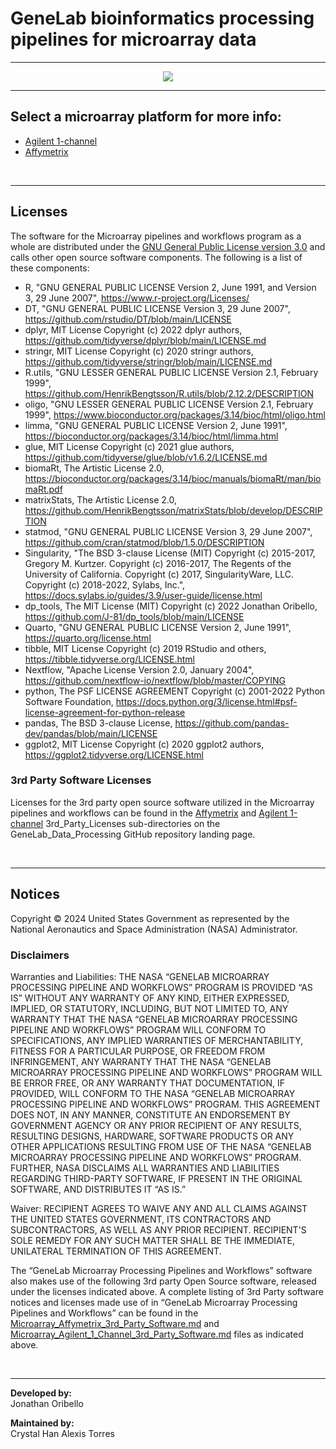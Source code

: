 # GeneLab bioinformatics processing pipelines for microarray data

---

<p align="center">
<a href="images/GL-microarray-overview.pdf"><img src="images/GL-microarray-overview.png"></a>
</p>

--- 

## Select a microarray platform for more info:

* [Agilent 1-channel](Agilent_1-channel)  
* [Affymetrix](Affymetrix)

<br>

---

## Licenses

The software for the Microarray pipelines and workflows program as a whole are distributed under the [GNU General Public License version 3.0](../Licenses/Microarray_GPL-3.0_with_Additional_Requirements_License.pdf) and calls other open source software components. The following is a list of these components:

* R, "GNU GENERAL PUBLIC LICENSE Version 2, June 1991, and Version 3, 29 June 2007", https://www.r-project.org/Licenses/  
* DT, "GNU GENERAL PUBLIC LICENSE Version 3, 29 June 2007", https://github.com/rstudio/DT/blob/main/LICENSE  
* dplyr, MIT License Copyright (c) 2022 dplyr authors, https://github.com/tidyverse/dplyr/blob/main/LICENSE.md  
* stringr, MIT License Copyright (c) 2020 stringr authors, https://github.com/tidyverse/stringr/blob/main/LICENSE.md  
* R.utils, "GNU LESSER GENERAL PUBLIC LICENSE Version 2.1, February 1999", https://github.com/HenrikBengtsson/R.utils/blob/2.12.2/DESCRIPTION  
* oligo, "GNU LESSER GENERAL PUBLIC LICENSE Version 2.1, February 1999", https://www.bioconductor.org/packages/3.14/bioc/html/oligo.html  
* limma, "GNU GENERAL PUBLIC LICENSE Version 2, June 1991", https://bioconductor.org/packages/3.14/bioc/html/limma.html  
* glue, MIT License Copyright (c) 2021 glue authors, https://github.com/tidyverse/glue/blob/v1.6.2/LICENSE.md  
* biomaRt, The Artistic License 2.0, https://bioconductor.org/packages/3.14/bioc/manuals/biomaRt/man/biomaRt.pdf  
* matrixStats, The Artistic License 2.0, https://github.com/HenrikBengtsson/matrixStats/blob/develop/DESCRIPTION  
* statmod, "GNU GENERAL PUBLIC LICENSE Version 3, 29 June 2007", https://github.com/cran/statmod/blob/1.5.0/DESCRIPTION  
* Singularity, "The BSD 3-clause License (MIT) Copyright (c) 2015-2017, Gregory M. Kurtzer. Copyright (c) 2016-2017, The Regents of the University of California. Copyright (c) 2017, SingularityWare, LLC. Copyright (c) 2018-2022, Sylabs, Inc.", https://docs.sylabs.io/guides/3.9/user-guide/license.html  
* dp_tools, The MIT License (MIT) Copyright (c) 2022 Jonathan Oribello, https://github.com/J-81/dp_tools/blob/main/LICENSE  
* Quarto, "GNU GENERAL PUBLIC LICENSE Version 2, June 1991", https://quarto.org/license.html  
* tibble, MIT License Copyright (c) 2019 RStudio and others, https://tibble.tidyverse.org/LICENSE.html  
* Nextflow, "Apache License Version 2.0, January 2004", https://github.com/nextflow-io/nextflow/blob/master/COPYING  
* python, The PSF LICENSE AGREEMENT Copyright (c) 2001-2022 Python Software Foundation, https://docs.python.org/3/license.html#psf-license-agreement-for-python-release  
* pandas, The BSD 3-clause License, https://github.com/pandas-dev/pandas/blob/main/LICENSE  
* ggplot2, MIT License Copyright (c) 2020 ggplot2 authors, https://ggplot2.tidyverse.org/LICENSE.html  


### 3rd Party Software Licenses

Licenses for the 3rd party open source software utilized in the Microarray pipelines and workflows can be found in the [Affymetrix](../3rd_Party_Licenses/Microarray_Affymetrix_3rd_Party_Software_Licenses) and [Agilent 1-channel](../3rd_Party_Licenses/Microarray_Agilent_1_Channel_3rd_Party_Software_Licenses) 3rd_Party_Licenses sub-directories on the GeneLab_Data_Processing GitHub repository landing page. 

<br>

---

## Notices

Copyright © 2024 United States Government as represented by the National Aeronautics and Space Administration (NASA) Administrator.  

### Disclaimers

Warranties and Liabilities: THE NASA “GENELAB MICROARRAY PROCESSING PIPELINE AND WORKFLOWS” PROGRAM IS PROVIDED “AS IS” WITHOUT ANY WARRANTY OF ANY KIND, EITHER EXPRESSED, IMPLIED, OR STATUTORY, INCLUDING, BUT NOT LIMITED TO, ANY WARRANTY THAT THE NASA “GENELAB MICROARRAY PROCESSING PIPELINE AND WORKFLOWS” PROGRAM WILL CONFORM TO SPECIFICATIONS, ANY IMPLIED WARRANTIES OF MERCHANTABILITY, FITNESS FOR A PARTICULAR PURPOSE, OR FREEDOM FROM INFRINGEMENT, ANY WARRANTY THAT THE NASA “GENELAB MICROARRAY PROCESSING PIPELINE AND WORKFLOWS” PROGRAM WILL BE ERROR FREE, OR ANY WARRANTY THAT DOCUMENTATION, IF PROVIDED, WILL CONFORM TO THE NASA “GENELAB MICROARRAY PROCESSING PIPELINE AND WORKFLOWS” PROGRAM. THIS AGREEMENT DOES NOT, IN ANY MANNER, CONSTITUTE AN ENDORSEMENT BY GOVERNMENT AGENCY OR ANY PRIOR RECIPIENT OF ANY RESULTS, RESULTING DESIGNS, HARDWARE, SOFTWARE PRODUCTS OR ANY OTHER APPLICATIONS RESULTING FROM USE OF THE NASA “GENELAB MICROARRAY PROCESSING PIPELINE AND WORKFLOWS” PROGRAM. FURTHER, NASA DISCLAIMS ALL WARRANTIES AND LIABILITIES REGARDING THIRD-PARTY SOFTWARE, IF PRESENT IN THE ORIGINAL SOFTWARE, AND DISTRIBUTES IT “AS IS.”

Waiver: RECIPIENT AGREES TO WAIVE ANY AND ALL CLAIMS AGAINST THE UNITED STATES GOVERNMENT, ITS CONTRACTORS AND SUBCONTRACTORS, AS WELL AS ANY PRIOR RECIPIENT. RECIPIENT'S SOLE REMEDY FOR ANY SUCH MATTER SHALL BE THE IMMEDIATE, UNILATERAL TERMINATION OF THIS AGREEMENT.


The “GeneLab Microarray Processing Pipelines and Workflows” software also makes use of the following 3rd party Open Source software, released under the licenses indicated above.  A complete listing of 3rd Party software notices and licenses made use of in “GeneLab Microarray Processing Pipelines and Workflows” can be found in the [Microarray_Affymetrix_3rd_Party_Software.md](../3rd_Party_Licenses/Microarray_Affymetrix_3rd_Party_Software.md) and [Microarray_Agilent_1_Channel_3rd_Party_Software.md](../3rd_Party_Licenses/Microarray_Agilent_1_Channel_3rd_Party_Software.md) files as indicated above. 

<br>

---
**Developed by:**  
Jonathan Oribello 

**Maintained by:**  
Crystal Han
Alexis Torres
